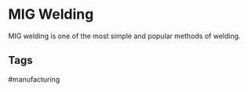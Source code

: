 # MIG Welding

MIG welding is one of the most simple and popular methods of welding.  


## Tags
#manufacturing
